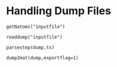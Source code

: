 # Handling Dump Files

```@docs
getNatoms("inputfile")
```

```@docs
readdump("inputfile")
```
```@docs
parsestep(dump,ts)
```
```@docs
dump2mat(dump,exportflag=1)
```

